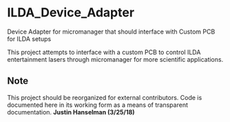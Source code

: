 # ILDA_Device_Adapter
Device Adapter for micromanager that should interface with Custom PCB for ILDA setups

This project attempts to interface with a custom PCB to control ILDA entertainment lasers through micromanager for more scientific applications.

## Note
This project should be reorganized for external contributors.  Code is documented here in its working form as a means of transparent documentation.  **Justin Hanselman (3/25/18)**